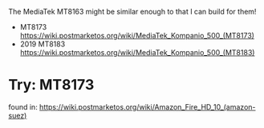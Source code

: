 The MediaTek MT8163 might be similar enough to that I can build for them!

- MT8173 https://wiki.postmarketos.org/wiki/MediaTek_Kompanio_500_(MT8173)
- 2019 MT8183 https://wiki.postmarketos.org/wiki/MediaTek_Kompanio_500_(MT8183)

# Try: MT8173
found in: https://wiki.postmarketos.org/wiki/Amazon_Fire_HD_10_(amazon-suez)
